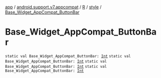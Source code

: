 [app](../../../index.md) / [android.support.v7.appcompat](../../index.md) / [R](../index.md) / [style](index.md) / [Base_Widget_AppCompat_ButtonBar](.)

# Base_Widget_AppCompat_ButtonBar

`static val Base_Widget_AppCompat_ButtonBar: `[`Int`](https://kotlinlang.org/api/latest/jvm/stdlib/kotlin/-int/index.html)
`static val Base_Widget_AppCompat_ButtonBar: `[`Int`](https://kotlinlang.org/api/latest/jvm/stdlib/kotlin/-int/index.html)
`static val Base_Widget_AppCompat_ButtonBar: `[`Int`](https://kotlinlang.org/api/latest/jvm/stdlib/kotlin/-int/index.html)
`static val Base_Widget_AppCompat_ButtonBar: `[`Int`](https://kotlinlang.org/api/latest/jvm/stdlib/kotlin/-int/index.html)